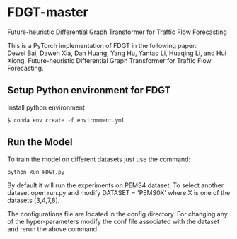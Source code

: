 # FDGT-master
Future-heuristic Differential Graph Transformer for Traffic Flow Forecasting

This is a PyTorch implementation of FDGT in the following paper: \
Dewei Bai, Dawen Xia, Dan Huang, Yang Hu, Yantao Li, Huaqing Li, and Hui Xiong. Future-heuristic Differential Graph Transformer for Traffic Flow Forecasting.



## Setup Python environment for FDGT
Install python environment
```{bash}
$ conda env create -f environment.yml 
```

## Run the Model 

To train the model on different datasets just use the command:

```
python Run_FDGT.py 
```

By default it will run the experiments on PEMS4 dataset. 
To select another dataset open run.py and modify DATASET = 'PEMS0X' 
where X is one of the datasets [3,4,7,8]. 

The configurations file are located in the config directory. For changing any of the hyper-parameters modify the conf file 
associated with the dataset and rerun the above command.

